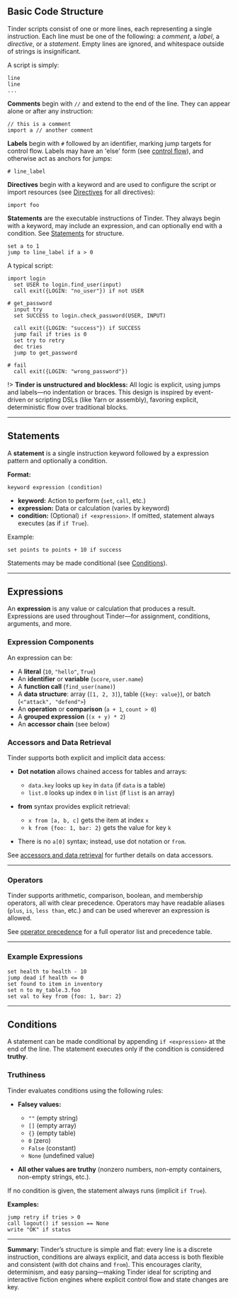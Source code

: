 ## Basic Code Structure

Tinder scripts consist of one or more lines, each representing a single instruction. Each line must be one of the following: a *comment*, a *label*, a *directive*, or a *statement*. Empty lines are ignored, and whitespace outside of strings is insignificant.

A script is simply:

```
line
line
...
```

**Comments** begin with `//` and extend to the end of the line. They can appear alone or after any instruction:

```tinder
// this is a comment
import a // another comment
```

**Labels** begin with `#` followed by an identifier, marking jump targets for control flow. Labels may have an 'else' form (see [control flow](language/keywords.md#control-flow)), and otherwise act as anchors for jumps:

```tinder
# line_label
```

**Directives** begin with a keyword and are used to configure the script or import resources (see [Directives](language/keywords.md#directive-keywords) for all directives):

```tinder
import foo
```

**Statements** are the executable instructions of Tinder. They always begin with a keyword, may include an expression, and can optionally end with a condition. See [Statements](#statements) for structure.

```tinder
set a to 1
jump to line_label if a > 0
```

A typical script:

```tinder
import login
  set USER to login.find_user(input)
  call exit({LOGIN: "no_user"}) if not USER

# get_password
  input try
  set SUCCESS to login.check_password(USER, INPUT)

  call exit({LOGIN: "success"}) if SUCCESS
  jump fail if tries is 0
  set try to retry
  dec tries
  jump to get_password

# fail
  call exit({LOGIN: "wrong_password"})
```

!> **Tinder is unstructured and blockless:** All logic is explicit, using jumps and labels—no indentation or braces. This design is inspired by event-driven or scripting DSLs (like Yarn or assembly), favoring explicit, deterministic flow over traditional blocks.

---

## Statements

A **statement** is a single instruction keyword followed by a expression pattern and optionally a condition.

**Format:**

```
keyword expression (condition)
```

* **keyword:** Action to perform (`set`, `call`, etc.)
* **expression:** Data or calculation (varies by keyword)
* **condition:** (Optional) `if <expression>`. If omitted, statement always executes (as if `if True`).

Example:

```tinder
set points to points + 10 if success
```

Statements may be made conditional (see [Conditions](#conditions)).

---

## Expressions

An **expression** is any value or calculation that produces a result. Expressions are used throughout Tinder—for assignment, conditions, arguments, and more.

### Expression Components

An expression can be:

* A **literal** (`10`, `"hello"`, `True`)
* An **identifier** or **variable** (`score`, `user.name`)
* A **function call** (`find_user(name)`)
* A **data structure**: array (`[1, 2, 3]`), table (`{key: value}`), or batch (`<"attack", "defend">`)
* An **operation** or **comparison** (`a + 1`, `count > 0`)
* A **grouped expression** (`(x + y) * 2`)
* An **accessor chain** (see below)

### Accessors and Data Retrieval

Tinder supports both explicit and implicit data access:

* **Dot notation** allows chained access for tables and arrays:

  * `data.key` looks up `key` in `data` (if `data` is a table)
  * `list.0` looks up index `0` in `list` (if `list` is an array)

* **from** syntax provides explicit retrieval:

  * `x from [a, b, c]` gets the item at index `x`
  * `k from {foo: 1, bar: 2}` gets the value for key `k`
* There is no `a[0]` syntax; instead, use dot notation or `from`.

See [accessors and data retrieval](language/data_and_access.md#accessors-and-data-retrieval) for further details on data accessors.

---

### Operators

Tinder supports arithmetic, comparison, boolean, and membership operators, all with clear precedence. Operators may have readable aliases (`plus`, `is`, `less than`, etc.) and can be used wherever an expression is allowed.

See [operator precedence](language/data_and_access.md#operator-precedence) for a full operator list and precedence table.

---

### Example Expressions

```tinder
set health to health - 10
jump dead if health <= 0
set found to item in inventory
set n to my_table.3.foo
set val to key from {foo: 1, bar: 2}
```

---

## Conditions

A statement can be made conditional by appending `if <expression>` at the end of the line. The statement executes only if the condition is considered **truthy**.

### Truthiness

Tinder evaluates conditions using the following rules:

* **Falsey values:**

  * `""` (empty string)
  * `[]` (empty array)
  * `{}` (empty table)
  * `0` (zero)
  * `False` (constant)
  * `None` (undefined value)
* **All other values are truthy** (nonzero numbers, non-empty containers, non-empty strings, etc.).

If no condition is given, the statement always runs (implicit `if True`).

**Examples:**

```tinder
jump retry if tries > 0
call logout() if session == None
write "OK" if status
```

---

**Summary:**
Tinder’s structure is simple and flat: every line is a discrete instruction, conditions are always explicit, and data access is both flexible and consistent (with dot chains and `from`). This encourages clarity, determinism, and easy parsing—making Tinder ideal for scripting and interactive fiction engines where explicit control flow and state changes are key.
